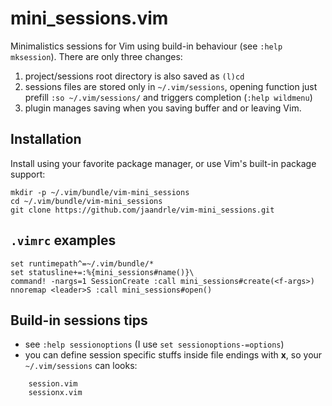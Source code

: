 # mini_sessions.vim

Minimalistics sessions for Vim using build-in behaviour (see `:help mksession`).
There are only three changes:

1) project/sessions root directory is also saved as `(l)cd`
1) sessions files are stored only in `~/.vim/sessions`, opening function
just prefill `:so ~/.vim/sessions/` and triggers completion (`:help wildmenu`)
1) plugin manages saving when you saving buffer and or leaving Vim.

## Installation

Install using your favorite package manager, or use Vim's built-in package
support:

    mkdir -p ~/.vim/bundle/vim-mini_sessions
    cd ~/.vim/bundle/vim-mini_sessions
    git clone https://github.com/jaandrle/vim-mini_sessions.git

## `.vimrc` examples
```
set runtimepath^=~/.vim/bundle/*
set statusline+=:%{mini_sessions#name()}\ 
command! -nargs=1 SessionCreate :call mini_sessions#create(<f-args>)
nnoremap <leader>S :call mini_sessions#open()
```

## Build-in sessions tips
- see `:help sessionoptions` (I use `set sessionoptions-=options`)
- you can define session specific stuffs inside file endings with __x__,
  so your `~/.vim/sessions` can looks:
```
    session.vim
    sessionx.vim
```
